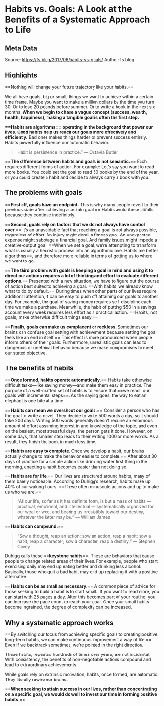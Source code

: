 # Habits vs. Goals: A Look at the Benefits of a Systematic Approach to Life

## Meta Data

Source:  https://fs.blog/2017/06/habits-vs-goals/ 
Author: fs.blog

## Highlights


==Nothing will change your future trajectory like your habits.==
    
We all have goals, big or small, things we want to achieve within a certain time frame. Maybe you want to make a million dollars by the time you turn 30. Or to lose 20 pounds before summer. Or to write a book in the next six months. **When we begin to chase a vague concept (success, wealth, health, happiness), making a tangible goal is often the first step.**
    
**==Habits are algorithms== operating in the background that power our lives. Good habits help us reach our goals more effectively and efficiently.** Bad ones makes things harder or prevent success entirely. Habits powerfully influence our automatic behavior.
    
> Habit is persistence in practice.”
> — Octavia Butler
    
==**The difference between habits and goals is not semantic.**== Each requires different forms of action. For example: Let’s say you want to read more books. You could set the goal to read 50 books by the end of the year, or you could create a habit and decide to always carry a book with you.
    
## The problems with goals
    
==**First off, goals have an endpoint.** This is why many people revert to their previous state after achieving a certain goal.== Habits avoid these pitfalls because they continue indefinitely.

==**Second, goals rely on factors that we do not always have control over.**== It’s an unavoidable fact that reaching a goal is not always possible, regardless of effort. An injury might derail a fitness goal. An unexpected expense might sabotage a financial goal. And family issues might impede a creative-output goal. ==When we set a goal, we’re attempting to transform what is usually a heuristic process into an algorithmic one. Habits are better algorithms==, and therefore more reliable in terms of getting us to where we want to go.

==**The third problem with goals is keeping a goal in mind and using it to direct our actions requires a lot of thinking and effort to evaluate different options.**== Presented with a new situation, we have to figure out the course of action best suited to achieving a goal. ==With habits, we already know what to do by default.== During times when other parts of our lives require additional attention, it can be easy to push off attaining our goals to another day. For example, the goal of saving money requires self-discipline each time we make a purchase. Meanwhile, the habit of putting $50 in a savings account every week requires less effort as a practical action. ==Habits, not goals, make otherwise difficult things easy.==

==**Finally, goals can make us complacent or reckless.** Sometimes our brains can confuse goal setting with achievement because setting the goal feels like an end in itself.== This effect is more pronounced when people inform others of their goals. Furthermore, unrealistic goals can lead to dangerous or unethical behavior because we make compromises to meet our stated objective.
        
## The benefits of habits
    
==**Once formed, habits operate automatically.**== Habits take otherwise difficult tasks—like saving money—and make them easy in practice. The purpose of a well-crafted set of habits is to ensure that ==we reach our goals with incremental steps==. As the saying goes, the way to eat an elephant is one bite at a time.

==**Habits can mean we overshoot our goals.**== Consider a person who has the goal to write a novel. They decide to write 500 words a day, so it should take 200 days. Writing 500 words generally doesn’t require an enormous amount of effort assuming interest in and knowledge of the topic, and even on the busiest, most stressful days, the person gets it done. However, on some days, that smaller step leads to their writing 1000 or more words. As a result, they finish the book in much less time.

==**Habits are easy to complete.** Once we develop a habit, our brains actually change to make the behavior easier to complete.== After about 30 days of practice for a simple action like drinking water first thing in the morning, enacting a habit becomes easier than not doing so.

==**Habits are for life.**== Our lives are structured around habits, many of them barely noticeable. According to Duhigg’s research, habits make up 40% of our waking hours. ==These often minuscule actions add up to make us who we are.==

> “All our life, so far as it has definite form, is but a mass of habits — practical, emotional, and intellectual — systematically organized for our weal or woe, and bearing us irresistibly toward our destiny, whatever the latter may be.“
> — William James

==**Habits can compound.**==

> “Sow a thought, reap an action; sow an action, reap a habit; sow a habit, reap a character; sow a character, reap a destiny.“
> — Stephen Covey

Duhigg calls these ==**keystone habits**==. These are behaviors that cause people to change related areas of their lives. For example, people who start exercising daily may end up eating better and drinking less alcohol. Basically, those who quit a bad habit may end up replacing it with a positive alternative.

==**Habits can be as small as necessary.**== A common piece of advice for those seeking to build a habit is to start small.  If you want to read more, you can [start with 25 pages a day](https://fs.blog/2015/12/twenty-five-pages-a-day/). After this becomes part of your routine, you can increase the page count to reach your goal. Once your small habits become ingrained, the degree of complexity can be increased.
            
## Why a systematic approach works

==By switching our focus from achieving specific goals to creating positive long-term habits, we can make continuous improvement a way of life.== Even if we backtrack sometimes, we’re pointed in the right direction.

These habits, repeated hundreds of times over years, are not incidental. With consistency, the benefits of non-negotiable actions compound and lead to extraordinary achievements.

While goals rely on extrinsic motivation, habits, once formed, are automatic. They literally rewire our brains.

==**When seeking to attain success in our lives, rather than concentrating on a specific goal, we would do well to invest our time in forming positive habits.**==
